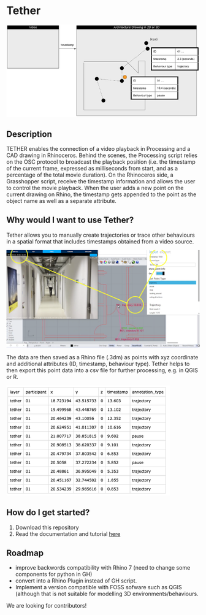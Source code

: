 # Tether

![](docs/assets/diagram.png)

## Description
TETHER enables the connection of a video playback in Processing and a CAD drawing in Rhinoceros. Behind the scenes, the Processing script relies on the OSC protocol to broadcast the playback position (i.e. the timestamp of the current frame, expressed as milliseconds from start, and as a percentage of the total movie duration). On the Rhinoceros side, a Grasshopper script, receive the timestamp information and allows the user to control the movie playback. When the user adds a new point on the current drawing on Rhino, the timestamp gets appended to the point as the object name as well as a separate attribute.  

## Why would I want to use Tether?
Tether allows you to manually create trajectories or trace other behaviours in a spatial format that includes timestamps obtained from a video source.

![](docs/assets/screenshot_drawing.png)

The data are then saved as a Rhino file (.3dm) as points with xyz coordinate and additional attributes (ID, timestamp, behaviour type). Tether helps to then export this point data into a csv file for further processing, e.g. in QGIS or R.

![](docs/assets/csvexport_screenshot.png)

## How do I get started? 
1. Download this repository
2. Read the documentation and tutorial [here](https://pmavros.github.io/Tether/)

## Roadmap
- improve backwords compatibility with Rhino 7 (need to change some components for python in GH)
- convert into a Rhino Plugin instead of GH script.
- Implement a version compatible with FOSS sofware such as QGIS (although that is not suitable for modelling 3D environments/behaviours.

We are looking for contributors!
